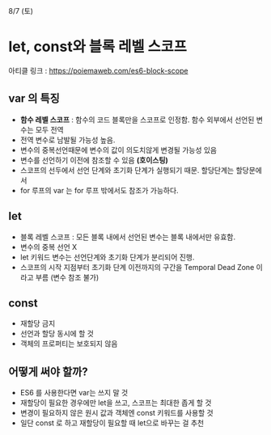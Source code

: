 8/7 (토)

# let, const와 블록 레벨 스코프

아티클 링크 : https://poiemaweb.com/es6-block-scope


## var 의 특징
* **함수 레벨 스코프** : 함수의 코드 블록만을 스코프로 인정함. 함수 외부에서 선언된 변수는 모두 전역
* 전역 변수로 남발될 가능성 높음.
* 변수의 중복선언때문에 변수의 값이 의도치않게 변경될 가능성 있음
* 변수를 선언하기 이전에 참조할 수 있음 **(호이스팅)**
* 스코프의 선두에서 선언 단계와 초기화 단계가 실행되기 때문. 할당단계는 할당문에서
* for 루프의 var 는 for 루프 밖에서도 참조가 가능하다.


## let 
* 블록 레벨 스코프 : 모든 블록 내에서 선언된 변수는 블록 내에서만 유효함.
* 변수의 중복 선언 X
* let 키워드 변수는 선언단계와 초기화 단계가 분리되어 진행.
* 스코프의 시작 지점부터 초기화 단계 이전까지의 구간을 Temporal Dead Zone 이라고 부름 (변수 참조 불가)

## const
* 재할당 금지
* 선언과 할당 동시에 할 것
* 객체의 프로퍼티는 보호되지 않음


## 어떻게 써야 할까?
* ES6 를 사용한다면 var는 쓰지 말 것
* 재할당이 필요한 경우에만 let을 쓰고, 스코프는 최대한 좁게 할 것
* 변경이 필요하지 않은 원시 값과 객체엔 const 키워드를 사용할 것
* 일단 const 로 하고 재할당이 필요할 때 let으로 바꾸는 걸 추천
